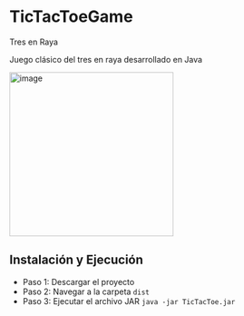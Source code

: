 # TicTacToeGame

Tres en Raya

Juego clásico del tres en raya desarrollado en Java

<img width="289" alt="image" src="https://github.com/BlackCodePP/TicTacToeGame/assets/133769677/ba60168c-0be8-474d-81bd-5ad7d0d9965a">

## Instalación y Ejecución
- Paso 1: Descargar el proyecto
- Paso 2: Navegar a la carpeta `dist`
- Paso 3: Ejecutar el archivo JAR `java -jar TicTacToe.jar`



